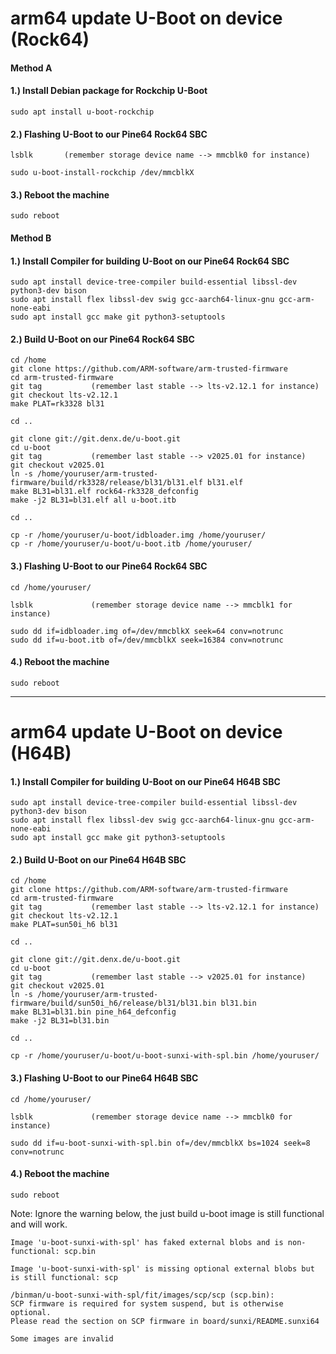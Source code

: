 # arm64 update U-Boot on device (Rock64)

#### Method A
#### 1.)	Install Debian package for Rockchip U-Boot

	sudo apt install u-boot-rockchip

#### 2.)	Flashing U-Boot to our Pine64 Rock64 SBC

	lsblk		(remember storage device name --> mmcblk0 for instance)

	sudo u-boot-install-rockchip /dev/mmcblkX

#### 3.)	Reboot the machine

	sudo reboot
 
#### Method B
#### 1.)	Install Compiler for building U-Boot on our Pine64 Rock64 SBC

	sudo apt install device-tree-compiler build-essential libssl-dev python3-dev bison
	sudo apt install flex libssl-dev swig gcc-aarch64-linux-gnu gcc-arm-none-eabi
	sudo apt install gcc make git python3-setuptools

#### 2.)	Build U-Boot on our Pine64 Rock64 SBC

	cd /home
	git clone https://github.com/ARM-software/arm-trusted-firmware
	cd arm-trusted-firmware
	git tag           (remember last stable --> lts-v2.12.1 for instance)
	git checkout lts-v2.12.1
	make PLAT=rk3328 bl31
  
	cd ..
  
	git clone git://git.denx.de/u-boot.git
	cd u-boot
	git tag           (remember last stable --> v2025.01 for instance)
	git checkout v2025.01
	ln -s /home/youruser/arm-trusted-firmware/build/rk3328/release/bl31/bl31.elf bl31.elf
	make BL31=bl31.elf rock64-rk3328_defconfig
	make -j2 BL31=bl31.elf all u-boot.itb
  
	cd ..
  
	cp -r /home/youruser/u-boot/idbloader.img /home/youruser/
	cp -r /home/youruser/u-boot/u-boot.itb /home/youruser/

#### 3.)	Flashing U-Boot to our Pine64 Rock64 SBC

	cd /home/youruser/
  
	lsblk             (remember storage device name --> mmcblk1 for instance)
  
	sudo dd if=idbloader.img of=/dev/mmcblkX seek=64 conv=notrunc
	sudo dd if=u-boot.itb of=/dev/mmcblkX seek=16384 conv=notrunc

#### 4.)	Reboot the machine

	sudo reboot

---------------------------------------------------------------------------------------------------

# arm64 update U-Boot on device (H64B)

#### 1.)	Install Compiler for building U-Boot on our Pine64 H64B SBC

	sudo apt install device-tree-compiler build-essential libssl-dev python3-dev bison
 	sudo apt install flex libssl-dev swig gcc-aarch64-linux-gnu gcc-arm-none-eabi
  	sudo apt install gcc make git python3-setuptools

#### 2.)	Build U-Boot on our Pine64 H64B SBC

	cd /home
 	git clone https://github.com/ARM-software/arm-trusted-firmware
  	cd arm-trusted-firmware
   	git tag           (remember last stable --> lts-v2.12.1 for instance)
	git checkout lts-v2.12.1
	make PLAT=sun50i_h6 bl31

	cd ..
  
	git clone git://git.denx.de/u-boot.git
	cd u-boot
	git tag           (remember last stable --> v2025.01 for instance)
	git checkout v2025.01
	ln -s /home/youruser/arm-trusted-firmware/build/sun50i_h6/release/bl31/bl31.bin bl31.bin
	make BL31=bl31.bin pine_h64_defconfig
	make -j2 BL31=bl31.bin
  
	cd ..

	cp -r /home/youruser/u-boot/u-boot-sunxi-with-spl.bin /home/youruser/

#### 3.)	Flashing U-Boot to our Pine64 H64B SBC


	cd /home/youruser/
  
	lsblk             (remember storage device name --> mmcblk0 for instance)

	sudo dd if=u-boot-sunxi-with-spl.bin of=/dev/mmcblkX bs=1024 seek=8 conv=notrunc

#### 4.)	Reboot the machine

	sudo reboot

 Note: Ignore the warning below, the just build u-boot image is still functional and will work.

 	Image 'u-boot-sunxi-with-spl' has faked external blobs and is non-functional: scp.bin
	
	Image 'u-boot-sunxi-with-spl' is missing optional external blobs but is still functional: scp
	
	/binman/u-boot-sunxi-with-spl/fit/images/scp/scp (scp.bin):
   	SCP firmware is required for system suspend, but is otherwise optional.
   	Please read the section on SCP firmware in board/sunxi/README.sunxi64
	
	Some images are invalid

